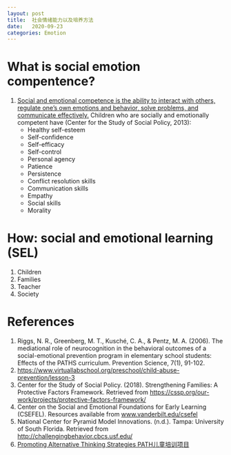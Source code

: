 ```yaml
---
layout: post
title:  社会情绪能力以及培养方法
date:   2020-09-23
categories: Emotion
---
```



# What is social emotion compentence?

1. [Social and emotional competence is the ability to interact with others, regulate one’s own emotions and behavior, solve problems, and communicate effectively.](https://www.virtuallabschool.org/preschool/child-abuse-prevention/lesson-3)
Children who are socially and emotionally competent have (Center for the Study of Social Policy, 2013):
    * Healthy self-esteem
    * Self-confidence
    * Self-efficacy
    * Self-control
    * Personal agency
    * Patience
    * Persistence
    * Conflict resolution skills
    * Communication skills
    * Empathy
    * Social skills
    * Morality

# How: social and emotional learning (SEL)

1. Children
2. Families
3. Teacher
4. Society






# References

1. Riggs, N. R., Greenberg, M. T., Kusché, C. A., & Pentz, M. A. (2006). The mediational role of neurocognition in the behavioral outcomes of a social-emotional prevention program in elementary school students: Effects of the PATHS curriculum. Prevention Science, 7(1), 91-102.
2. https://www.virtuallabschool.org/preschool/child-abuse-prevention/lesson-3
3. Center for the Study of Social Policy. (2018). Strengthening Families: A Protective Factors Framework. Retrieved from https://cssp.org/our-work/projects/protective-factors-framework/
4. Center on the Social and Emotional Foundations for Early Learning (CSEFEL). Resources available from www.vanderbilt.edu/csefel
5. National Center for Pyramid Model Innovations. (n.d.). Tampa: University of South Florida. Retrieved from http://challengingbehavior.cbcs.usf.edu/
6. [Promoting Alternative Thinking Strategies PATH儿童培训项目](http://www.pathstraining.com/main/)
